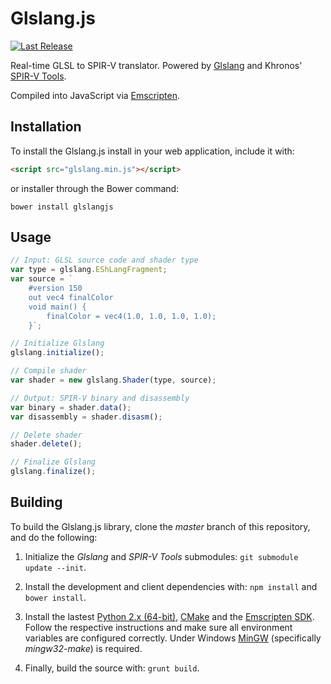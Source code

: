 Glslang.js
==========
[![Last Release](https://img.shields.io/badge/version-1.0.0-brightgreen.svg?style=flat)](https://github.com/AlexAltea/glslang.js/releases)

Real-time GLSL to SPIR-V translator. Powered by [Glslang](https://www.opengl.org/sdk/tools/glslang/) and Khronos' [SPIR-V Tools](https://github.com/KhronosGroup/SPIRV-Tools).

Compiled into JavaScript via [Emscripten](https://github.com/kripken/emscripten).

## Installation
To install the Glslang.js install in your web application, include it with:
```html
<script src="glslang.min.js"></script>
```
or installer through the Bower command:
```
bower install glslangjs
```

## Usage                                                      
```javascript
// Input: GLSL source code and shader type
var type = glslang.EShLangFragment;
var source = `
    #version 150
    out vec4 finalColor
    void main() {
        finalColor = vec4(1.0, 1.0, 1.0, 1.0);
    }`;

// Initialize Glslang
glslang.initialize();

// Compile shader
var shader = new glslang.Shader(type, source);

// Output: SPIR-V binary and disassembly
var binary = shader.data();
var disassembly = shader.disasm();

// Delete shader
shader.delete();

// Finalize Glslang
glslang.finalize();
```

## Building
To build the Glslang.js library, clone the *master* branch of this repository, and do the following:

1. Initialize the *Glslang* and *SPIR-V Tools* submodules: `git submodule update --init`.

2. Install the development and client dependencies with: `npm install` and `bower install`.

3. Install the lastest [Python 2.x (64-bit)](https://www.python.org/downloads/), [CMake](http://www.cmake.org/download/) and the [Emscripten SDK](http://kripken.github.io/emscripten-site/docs/getting_started/downloads.html). Follow the respective instructions and make sure all environment variables are configured correctly. Under Windows [MinGW](http://www.mingw.org/) (specifically *mingw32-make*) is required.

4. Finally, build the source with: `grunt build`.
